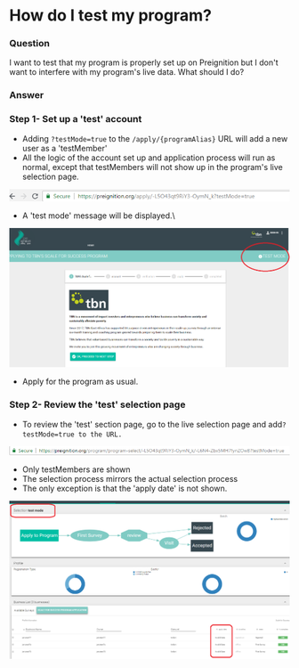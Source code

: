 # How do I test my program?

### Question

I want to test that my program is properly set up on Preignition but I don't want to interfere with my program's live data.  What should I do?

### Answer

### Step 1- Set up a 'test' account

* Adding `?testMode=true` to the `/apply/{programAlias}` URL will add a new user as a 'testMember'
* All the logic of the account set up and application process will run as normal, except that testMembers will not show up in the program's live selection page.

![Example of creating a testMember account on the TBN program](<../.gitbook/assets/image (153).png>)

* A 'test mode' message will be displayed.\


![](<../.gitbook/assets/image (151).png>)

* Apply for the program as usual.

### Step 2-  Review the 'test' selection page

* To review the 'test' section page, go to the live selection page and add`?testMode=true to the URL.`

![Example of the 'test' selection page for TBN program](<../.gitbook/assets/image (156).png>)

* Only testMembers are shown
* The selection process mirrors the actual selection process
* The only exception is that the 'apply date' is not shown.

![](<../.gitbook/assets/image (157).png>)

